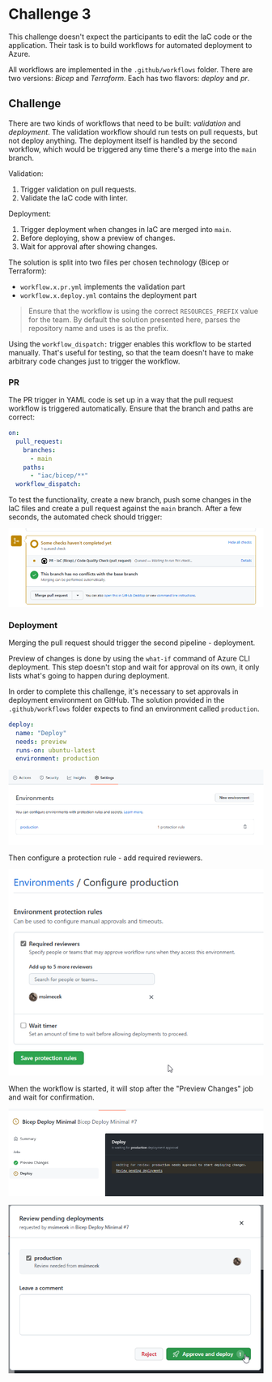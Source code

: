 # Challenge 3

This challenge doesn't expect the participants to edit the IaC code or the application. Their task is to build workflows for automated deployment to Azure.

All workflows are implemented in the `.github/workflows` folder. There are two versions: _Bicep_ and _Terraform_. Each has two flavors: _deploy_ and _pr_.

## Challenge

There are two kinds of workflows that need to be built: _validation_ and _deployment_. The validation workflow should run tests on pull requests, but not deploy anything. The deployment itself is handled by the second workflow, which would be triggered any time there's a merge into the `main` branch.

Validation:

1. Trigger validation on pull requests.
1. Validate the IaC code with linter.

Deployment:

1. Trigger deployment when changes in IaC are merged into `main`.
1. Before deploying, show a preview of changes.
1. Wait for approval after showing changes.

The solution is split into two files per chosen technology (Bicep or Terraform):

- `workflow.x.pr.yml` implements the validation part
- `workflow.x.deploy.yml` contains the deployment part

> Ensure that the workflow is using the correct `RESOURCES_PREFIX` value for the team. By default the solution presented here, parses the repository name and uses is as the prefix.

Using the `workflow_dispatch:` trigger enables this workflow to be started manually. That's useful for testing, so that the team doesn't have to make arbitrary code changes just to trigger the workflow.

### PR

The PR trigger in YAML code is set up in a way that the pull request workflow is triggered automatically. Ensure that the branch and paths are correct:

```yaml
on:
  pull_request:
    branches:
      - main
    paths:
      - "iac/bicep/**"
  workflow_dispatch:
```

To test the functionality, create a new branch, push some changes in the IaC files and create a pull request against the `main` branch. After a few seconds, the automated check should trigger:

![](gh-ch3-workflows6.png)

### Deployment

Merging the pull request should trigger the second pipeline - deployment.

Preview of changes is done by using the `what-if` command of Azure CLI deployment. This step doesn't stop and wait for approval on its own, it only lists what's going to happen during deployment.

In order to complete this challenge, it's necessary to set approvals in deployment environment on GitHub. The solution provided in the `.github/workflows` folder expects to find an environment called `production`.

```yml
deploy:
  name: "Deploy"
  needs: preview
  runs-on: ubuntu-latest
  environment: production
```

![](gh-ch3-workflows1.png)

Then configure a protection rule - add required reviewers.

![](gh-ch3-workflows2.png)

When the workflow is started, it will stop after the "Preview Changes" job and wait for confirmation.

![](gh-ch3-workflows3.png)

![](gh-ch3-workflows4.png)

